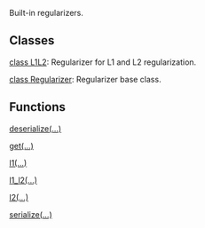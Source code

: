 
Built-in regularizers.
## Classes
[class L1L2](https://www.tensorflow.org/api_docs/python/tf/keras/regularizers/L1L2): Regularizer for L1 and L2 regularization.

[class Regularizer](https://www.tensorflow.org/api_docs/python/tf/keras/regularizers/Regularizer): Regularizer base class.

## Functions
[deserialize(...)](https://www.tensorflow.org/api_docs/python/tf/keras/regularizers/deserialize)

[get(...)](https://www.tensorflow.org/api_docs/python/tf/keras/regularizers/get)

[l1(...)](https://www.tensorflow.org/api_docs/python/tf/keras/regularizers/l1)

[l1_l2(...)](https://www.tensorflow.org/api_docs/python/tf/keras/regularizers/l1_l2)

[l2(...)](https://www.tensorflow.org/api_docs/python/tf/keras/regularizers/l2)

[serialize(...)](https://www.tensorflow.org/api_docs/python/tf/keras/regularizers/serialize)

